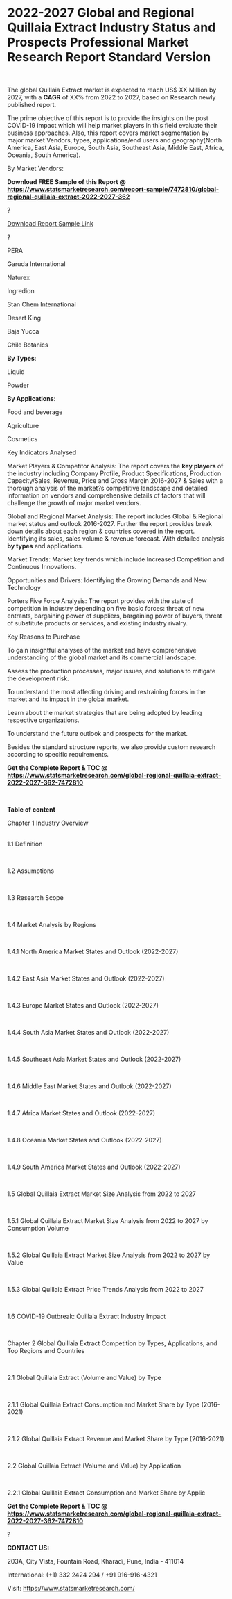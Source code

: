 <h1>2022-2027 Global and Regional Quillaia Extract Industry Status and Prospects Professional Market Research Report Standard Version</h1><br/><p>The global Quillaia Extract market is expected to reach US$ XX Million by 2027, with a <strong>CAGR</strong> of XX% from 2022 to 2027, based on Research newly published report.</p>
 
 
 
 <p>The prime objective of this report is to provide the insights on the post COVID-19 impact which will help market players in this field evaluate their business approaches. Also, this report covers market segmentation by major market Vendors, types, applications/end users and geography(North America, East Asia, Europe, South Asia, Southeast Asia, Middle East, Africa, Oceania, South America).</p>
 
 
 
 <p>By Market Vendors:</p>
 
 
 
 <div><b>Download FREE Sample of this Report @ <a href="https://www.statsmarketresearch.com/download-free-sample/7472810/global-regional-quillaia-extract-2022-2027-362">https://www.statsmarketresearch.com/report-sample/7472810/global-regional-quillaia-extract-2022-2027-362</a></b></div>
 
 
 
 <p>? </p>
 
 
 
 <p><a href="https://www.statsmarketresearch.com/download-free-sample/7472810/global-regional-quillaia-extract-2022-2027-362">Download Report Sample Link</a></p>
 
 
 
 <p>? </p>
 
 
 
 <p>PERA</p>
 
 
 
 <p>Garuda International</p>
 
 
 
 <p>Naturex</p>
 
 
 
 <p>Ingredion</p>
 
 
 
 <p>Stan Chem International</p>
 
 
 
 <p>Desert King</p>
 
 
 
 <p>Baja Yucca</p>
 
 
 
 <p>Chile Botanics</p>
 
 
 
 <p><strong>By Types</strong>:</p>
 
 
 
 <p>Liquid</p>
 
 
 
 <p>Powder</p>
 
 
 
 <p><strong><strong>By Applications</strong></strong>:</p>
 
 
 
 <p>Food and beverage</p>
 
 
 
 <p>Agriculture</p>
 
 
 
 <p>Cosmetics</p>
 
 
 
 <p>Key Indicators Analysed</p>
 
 
 
 <p>Market Players & Competitor Analysis: The report covers the <strong>key players</strong> of the industry including Company Profile, Product Specifications, Production Capacity/Sales, Revenue, Price and Gross Margin 2016-2027 & Sales with a thorough analysis of the market?s competitive landscape and detailed information on vendors and comprehensive details of factors that will challenge the growth of major market vendors.</p>
 
 
 
 <p>Global and Regional Market Analysis: The report includes Global & Regional market status and outlook 2016-2027. Further the report provides break down details about each region & countries covered in the report. Identifying its sales, sales volume & revenue forecast. With detailed analysis <strong>by types</strong> and applications.</p>
 
 
 
 <p>Market Trends: Market key trends which include Increased Competition and Continuous Innovations.</p>
 
 
 
 <p>Opportunities and Drivers: Identifying the Growing Demands and New Technology</p>
 
 
 
 <p>Porters Five Force Analysis: The report provides with the state of competition in industry depending on five basic forces: threat of new entrants, bargaining power of suppliers, bargaining power of buyers, threat of substitute products or services, and existing industry rivalry.</p>
 
 
 
 <p>Key Reasons to Purchase</p>
 
 
 
 <p>To gain insightful analyses of the market and have comprehensive understanding of the global market and its commercial landscape.</p>
 
 
 
 <p>Assess the production processes, major issues, and solutions to mitigate the development risk.</p>
 
 
 
 <p>To understand the most affecting driving and restraining forces in the market and its impact in the global market.</p>
 
 
 
 <p>Learn about the market strategies that are being adopted by leading respective organizations.</p>
 
 
 
 <p>To understand the future outlook and prospects for the market.</p>
 
 
 
 <p>Besides the standard structure reports, we also provide custom research according to specific requirements.</p>
 
 
 
 <div><b>Get the Complete Report & TOC @ <a href="https://www.statsmarketresearch.com/global-regional-quillaia-extract-2022-2027-362-7472810">https://www.statsmarketresearch.com/global-regional-quillaia-extract-2022-2027-362-7472810</a></b></div>
 
 
 
 <p><br />
 
 <b>Table of content</b></p>
 
 
 
 <p>Chapter 1 Industry Overview<br />
 
 <br />
 
 1.1 Definition<br />
 
 <br />
 
 1.2 Assumptions<br />
 
 <br />
 
 1.3 Research Scope<br />
 
 <br />
 
 1.4 Market Analysis by Regions<br />
 
 <br />
 
 1.4.1 North America Market States and Outlook (2022-2027)<br />
 
 <br />
 
 1.4.2 East Asia Market States and Outlook (2022-2027)<br />
 
 <br />
 
 1.4.3 Europe Market States and Outlook (2022-2027)<br />
 
 <br />
 
 1.4.4 South Asia Market States and Outlook (2022-2027)<br />
 
 <br />
 
 1.4.5 Southeast Asia Market States and Outlook (2022-2027)<br />
 
 <br />
 
 1.4.6 Middle East Market States and Outlook (2022-2027)<br />
 
 <br />
 
 1.4.7 Africa Market States and Outlook (2022-2027)<br />
 
 <br />
 
 1.4.8 Oceania Market States and Outlook (2022-2027)<br />
 
 <br />
 
 1.4.9 South America Market States and Outlook (2022-2027)<br />
 
 <br />
 
 1.5 Global Quillaia Extract Market Size Analysis from 2022 to 2027<br />
 
 <br />
 
 1.5.1 Global Quillaia Extract Market Size Analysis from 2022 to 2027 by Consumption Volume<br />
 
 <br />
 
 1.5.2 Global Quillaia Extract Market Size Analysis from 2022 to 2027 by Value<br />
 
 <br />
 
 1.5.3 Global Quillaia Extract Price Trends Analysis from 2022 to 2027<br />
 
 <br />
 
 1.6 COVID-19 Outbreak: Quillaia Extract Industry Impact<br />
 
 <br />
 
 Chapter 2 Global Quillaia Extract Competition by Types, Applications, and Top Regions and Countries<br />
 
 <br />
 
 2.1 Global Quillaia Extract (Volume and Value) by Type<br />
 
 <br />
 
 2.1.1 Global Quillaia Extract Consumption and Market Share by Type (2016-2021)<br />
 
 <br />
 
 2.1.2 Global Quillaia Extract Revenue and Market Share by Type (2016-2021)<br />
 
 <br />
 
 2.2 Global Quillaia Extract (Volume and Value) by Application<br />
 
 <br />
 
 2.2.1 Global Quillaia Extract Consumption and Market Share by Applic</p>
 
 
 
 <div><b>Get the Complete Report & TOC @ <a href="https://www.statsmarketresearch.com/global-regional-quillaia-extract-2022-2027-362-7472810">https://www.statsmarketresearch.com/global-regional-quillaia-extract-2022-2027-362-7472810</a></b></div>
 
 
 
 <p>? </p>
 
 
 
 <p><b>CONTACT US:</b><br />
 
 203A, City Vista, Fountain Road, Kharadi, Pune, India - 411014<br />
 
 International: (+1) 332 2424 294 / +91 916-916-4321<br />
 
 Visit: <a href="https://www.statsmarketresearch.com/">https://www.statsmarketresearch.com/</a></p>